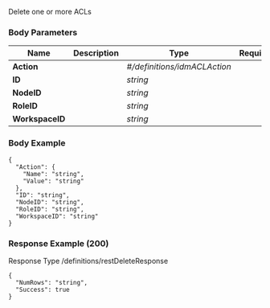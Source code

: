 






 
Delete one or more ACLs  


### Body Parameters

Name | Description | Type | Required
---|---|---|---
**Action** |  | _#/definitions/idmACLAction_ |   
**ID** |  | _string_ |   
**NodeID** |  | _string_ |   
**RoleID** |  | _string_ |   
**WorkspaceID** |  | _string_ |   


### Body Example
```
{
  "Action": {
    "Name": "string",
    "Value": "string"
  },
  "ID": "string",
  "NodeID": "string",
  "RoleID": "string",
  "WorkspaceID": "string"
}
```






### Response Example (200)
Response Type /definitions/restDeleteResponse

```
{
  "NumRows": "string",
  "Success": true
}
```


